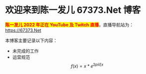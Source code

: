 # 欢迎来到陈一发儿 67373.Net 博客

<mark style="color:red;">**陈一发儿 2022 年正在 YouTube 及 Twitch 直播**</mark>，直播导航站为：https://67373.Net

本博客主要记录以下内容：

* 未完成的工作
* 运营规范$$f(x) = x * e^{2 pi i \xi x}$$

